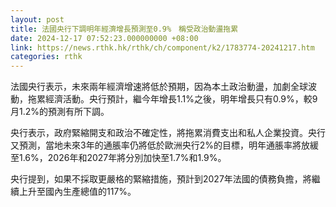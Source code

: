 ```yaml
---
layout: post
title: 法國央行下調明年經濟增長預測至0.9%　稱受政治動盪拖累
date: 2024-12-17 07:52:23.000000000 +08:00
link: https://news.rthk.hk/rthk/ch/component/k2/1783774-20241217.htm
categories: rthk
---
```


法國央行表示，未來兩年經濟增速將低於預期，因為本土政治動盪，加劇全球波動，拖累經濟活動。央行預計，繼今年增長1.1%之後，明年增長只有0.9%，較9月1.2%的預測有所下調。

央行表示，政府緊縮開支和政治不確定性，將拖累消費支出和私人企業投資。央行又預測，當地未來3年的通脹率仍將低於歐洲央行2%的目標，明年通脹率將放緩至1.6%，2026年和2027年將分別加快至1.7%和1.9%。

央行提到，如果不採取更嚴格的緊縮措施，預計到2027年法國的債務負擔，將繼續上升至國內生產總值的117%。

